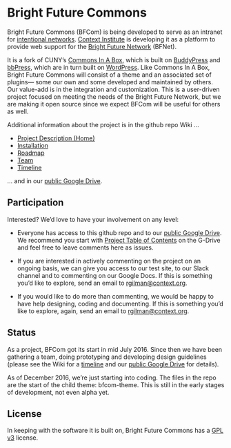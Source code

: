 # Bright Future Commons

Bright Future Commons (BFCom) is being developed to serve as an intranet for [intentional networks](http://blog.kumu.io/building-intentional-networks-that-drive-impact-part-1/). [Context Institute](http://www.context.org/about/) is developing it as a platform to provide web support for the [Bright Future Network](http://www.context.org/about/plans/bright-future-network-initial-vision/) (BFNet).

It is a fork of CUNY’s [Commons In A Box](http://commonsinabox.org/), which is built on [BuddyPress](https://buddypress.org/) and [bbPress](https://bbpress.org/), which are in turn built on [WordPress](https://wordpress.org/). Like Commons In A Box, Bright Future Commons will consist of a theme and an associated set of plugins— some our own and some developed and maintained by others. Our value-add is in the integration and customization. This is a user-driven project focused on meeting the needs of the Bright Future Network, but we are making it open source since we expect BFCom will be useful for others as well.

Additional information about the project is in the github repo Wiki …

- [Project Description (Home)](https://github.com/ContextInstitute/bfcom/wiki)
- [Installation](https://github.com/ContextInstitute/bfcom/wiki/Installation)
- [Roadmap](https://github.com/ContextInstitute/bfcom/wiki/Roadmap)
- [Team](https://github.com/ContextInstitute/bfcom/wiki/Team)
- [Timeline](https://github.com/ContextInstitute/bfcom/wiki/Timeline)

… and in our [public Google Drive](https://drive.google.com/drive/u/2/folders/0B4UY32-vtSy1ZUV6OWVUUWF4Yms).
## Participation

Interested? We’d love to have your involvement on any level:

* Everyone has access to this github repo and to our [public Google Drive](https://drive.google.com/drive/u/2/folders/0B4UY32-vtSy1ZUV6OWVUUWF4Yms). We recommend you start with [Project Table of Contents](https://docs.google.com/document/d/16OPzH__T6D7kgpmBtvCV_gcYkEETSv9EQ2tDkzvgJuw/) on the G-Drive and feel free to leave comments here as issues.

* If you are interested in actively commenting on the project on an ongoing basis, we can give you access to our test site, to our Slack channel and to commenting on our Google Docs. If this is something you’d like to explore, send an email to [rgilman@context.org](mailto:rgilman@context.org).

* If you would like to do more than commenting, we would be happy to have help designing, coding and documenting. If this is something you’d like to explore, again, send an email to [rgilman@context.org](mailto:rgilman@context.org).

## Status

As a project, BFCom got its start in mid July 2016. Since then we have been gathering a team, doing prototyping and developing design guidelines (please see the Wiki for a [timeline](https://github.com/ContextInstitute/bfcom/wiki/Timeline) and our [public Google Drive](https://drive.google.com/drive/u/2/folders/0B4UY32-vtSy1ZUV6OWVUUWF4Yms) for details).

As of December 2016, we’re just starting into coding. The files in the repo are the start of the child theme: bfcom-theme. This is still in the early stages of development, not even alpha yet.

## License

In keeping with the software it is built on, Bright Future Commons has a [GPL v3](https://www.gnu.org/licenses/quick-guide-gplv3.en.html) license.
